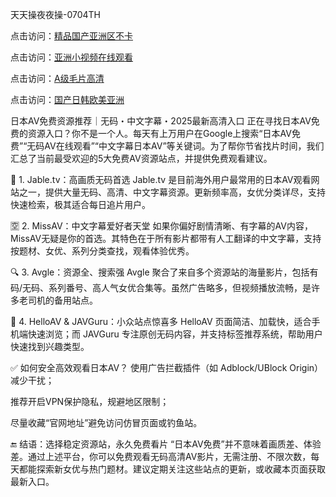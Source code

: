 

天天操夜夜操-0704TH


点击访问：<a href="https://tfda.pages.dev/">精品国产亚洲区不卡</a>

点击访问：<a href="https://rtj-3zo.pages.dev/">亚洲小视频在线观看</a>

点击访问：<a href="https://bered.pages.dev/">A级毛片高清</a>

点击访问：<a href="https://gfd-5xg.pages.dev/">国产日韩欧美亚洲</a>


日本AV免费资源推荐｜无码・中文字幕・2025最新高清入口
正在寻找日本AV免费的资源入口？你不是一个人。每天有上万用户在Google上搜索“日本AV免费”“无码AV在线观看”“中文字幕日本AV”等关键词。为了帮你节省找片时间，我们汇总了当前最受欢迎的5大免费AV资源站点，并提供免费观看建议。

🎥 1. Jable.tv：高画质无码首选
Jable.tv 是目前海外用户最常用的日本AV观看网站之一，提供大量无码、高清、中文字幕资源。更新频率高，女优分类详尽，支持快速检索，极其适合每日追片用户。

🈳 2. MissAV：中文字幕爱好者天堂
如果你偏好剧情清晰、有字幕的AV内容，MissAV无疑是你的首选。其特色在于所有影片都带有人工翻译的中文字幕，支持按题材、女优、系列分类查找，观看体验优秀。

🔍 3. Avgle：资源全、搜索强
Avgle 聚合了来自多个资源站的海量影片，包括有码/无码、系列番号、高人气女优合集等。虽然广告略多，但视频播放流畅，是许多老司机的备用站点。

🔞 4. HelloAV & JAVGuru：小众站点惊喜多
HelloAV 页面简洁、加载快，适合手机端快速浏览；而 JAVGuru 专注原创无码内容，并支持标签推荐系统，帮助用户快速找到兴趣类型。

✅ 如何安全高效观看日本AV？
使用广告拦截插件（如 Adblock/UBlock Origin）减少干扰；

推荐开启VPN保护隐私，规避地区限制；

尽量收藏“官网地址”避免访问仿冒页面或钓鱼站。

🔚 结语：选择稳定资源站，永久免费看片
“日本AV免费”并不意味着画质差、体验差。通过上述平台，你可以免费观看无码高清AV影片，无需注册、不限次数，每天都能探索新女优与热门题材。建议定期关注这些站点的更新，或收藏本页面获取最新入口。







<span style="display:none;">[Canonical link]( https://github.com/qh5648/451421 ）</span>
